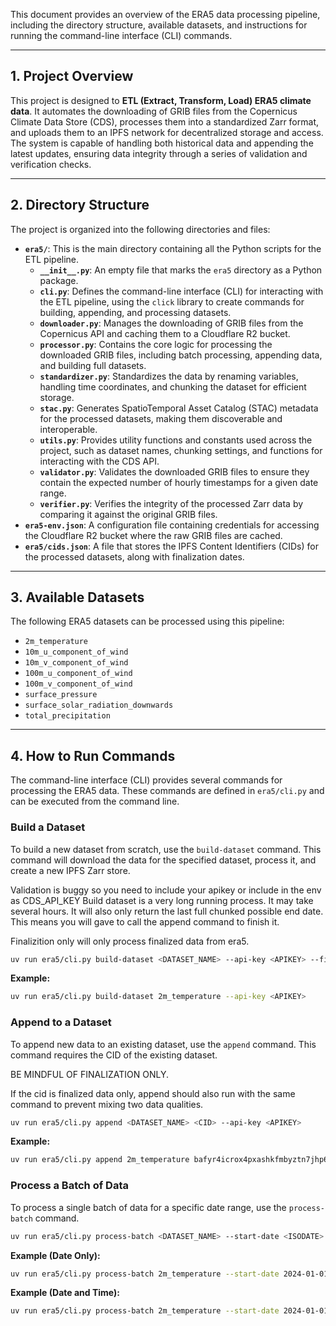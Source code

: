 This document provides an overview of the ERA5 data processing pipeline, including the directory structure, available datasets, and instructions for running the command-line interface (CLI) commands.

-----

## 1\. Project Overview

This project is designed to **ETL (Extract, Transform, Load) ERA5 climate data**. It automates the downloading of GRIB files from the Copernicus Climate Data Store (CDS), processes them into a standardized Zarr format, and uploads them to an IPFS network for decentralized storage and access. The system is capable of handling both historical data and appending the latest updates, ensuring data integrity through a series of validation and verification checks.

-----

## 2\. Directory Structure

The project is organized into the following directories and files:

  * **`era5/`**: This is the main directory containing all the Python scripts for the ETL pipeline.
      * **`__init__.py`**: An empty file that marks the `era5` directory as a Python package.
      * **`cli.py`**: Defines the command-line interface (CLI) for interacting with the ETL pipeline, using the `click` library to create commands for building, appending, and processing datasets.
      * **`downloader.py`**: Manages the downloading of GRIB files from the Copernicus API and caching them to a Cloudflare R2 bucket.
      * **`processor.py`**: Contains the core logic for processing the downloaded GRIB files, including batch processing, appending data, and building full datasets.
      * **`standardizer.py`**: Standardizes the data by renaming variables, handling time coordinates, and chunking the dataset for efficient storage.
      * **`stac.py`**: Generates SpatioTemporal Asset Catalog (STAC) metadata for the processed datasets, making them discoverable and interoperable.
      * **`utils.py`**: Provides utility functions and constants used across the project, such as dataset names, chunking settings, and functions for interacting with the CDS API.
      * **`validator.py`**: Validates the downloaded GRIB files to ensure they contain the expected number of hourly timestamps for a given date range.
      * **`verifier.py`**: Verifies the integrity of the processed Zarr data by comparing it against the original GRIB files.
  * **`era5-env.json`**: A configuration file containing credentials for accessing the Cloudflare R2 bucket where the raw GRIB files are cached.
  * **`era5/cids.json`**: A file that stores the IPFS Content Identifiers (CIDs) for the processed datasets, along with finalization dates.

-----

## 3\. Available Datasets

The following ERA5 datasets can be processed using this pipeline:

  * `2m_temperature`
  * `10m_u_component_of_wind`
  * `10m_v_component_of_wind`
  * `100m_u_component_of_wind`
  * `100m_v_component_of_wind`
  * `surface_pressure`
  * `surface_solar_radiation_downwards`
  * `total_precipitation`

-----

## 4\. How to Run Commands

The command-line interface (CLI) provides several commands for processing the ERA5 data. These commands are defined in `era5/cli.py` and can be executed from the command line.

### Build a Dataset

To build a new dataset from scratch, use the `build-dataset` command. This command will download the data for the specified dataset, process it, and create a new IPFS Zarr store.

Validation is buggy so you need to include your apikey or include in the env as CDS_API_KEY Build dataset is a very long running process. It may take several hours.
It will also only return the last full chunked possible end date. This means you will gave to call the append command to finish it.

Finalizition only will only process finalized data from era5.

```bash
uv run era5/cli.py build-dataset <DATASET_NAME> --api-key <APIKEY> --finalization-only <BOOL>
```

**Example:**

```bash
uv run era5/cli.py build-dataset 2m_temperature --api-key <APIKEY>
```

### Append to a Dataset

To append new data to an existing dataset, use the `append` command. This command requires the CID of the existing dataset.

BE MINDFUL OF FINALIZATION ONLY. 

If the cid is finalized data only, append should also run with the same command to prevent mixing two data qualities.

```bash
uv run era5/cli.py append <DATASET_NAME> <CID> --api-key <APIKEY>
```

**Example:**

```bash
uv run era5/cli.py append 2m_temperature bafyr4icrox4pxashkfmbyztn7jhp6zjlpj3bufg5ggsjux74zr7ocnqdpu --api-key <APIKEY>
```

### Process a Batch of Data

To process a single batch of data for a specific date range, use the `process-batch` command.

```bash
uv run era5/cli.py process-batch <DATASET_NAME> --start-date <ISODATE> --end-date <ISODATE> --api-key <APIKEY>
```

**Example (Date Only):**

```bash
uv run era5/cli.py process-batch 2m_temperature --start-date 2024-01-01 --end-date 2024-01-31 --api-key <APIKEY>
```

**Example (Date and Time):**

```bash
uv run era5/cli.py process-batch 2m_temperature --start-date 2024-01-01T06:00:00 --end-date 2024-01-01T18:00:00 --api-key <APIKEY>
```